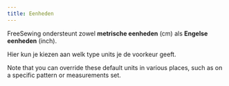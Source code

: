 ```yaml
---
title: Eenheden
---
```


FreeSewing ondersteunt zowel **metrische eenheden** (cm) als **Engelse eenheden** (inch).

Hier kun je kiezen aan welk type units je de voorkeur geeft.

Note that you can override these default units in various places, such as on a specific pattern or measurements set.

